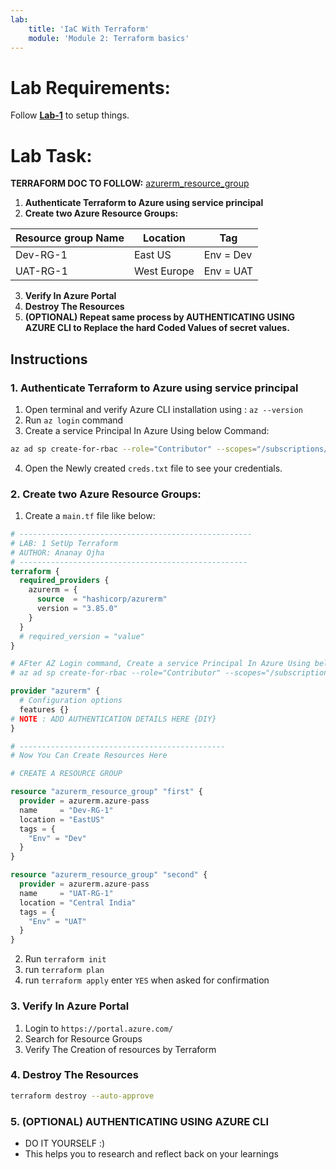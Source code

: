 ```yaml
---
lab:
    title: 'IaC With Terraform'
    module: 'Module 2: Terraform basics'
---
```


# Lab Requirements:
Follow **[Lab-1](https://trainer-aj.github.io/Azure-DevOps-Terraform-Labs/Instructions/0-Lab_Setup_Env.html)** to setup things. 

# Lab Task:
**TERRAFORM DOC TO FOLLOW:** [azurerm_resource_group](https://registry.terraform.io/providers/hashicorp/azurerm/latest/docs/resources/resource_group)
1. **Authenticate Terraform to Azure using service principal**
2. **Create two Azure Resource Groups:**
   
| Resource group Name | Location | Tag |
| ------------------| --------| ------|
| Dev-RG-1 | East US| Env = Dev |
| UAT-RG-1| West Europe| Env = UAT |

3. **Verify In Azure Portal** 
4. **Destroy The Resources**
5. **(OPTIONAL) Repeat same process by AUTHENTICATING USING AZURE CLI to Replace the hard Coded Values of secret values.**

## Instructions
### 1. Authenticate Terraform to Azure using service principal
1. Open terminal and verify Azure CLI installation using : `az --version`
2. Run `az login` command
3. Create a service Principal In Azure Using below Command:
```sh
az ad sp create-for-rbac --role="Contributor" --scopes="/subscriptions/Your-Subscription-ID-Here" > creds.txt
```
4. Open the Newly created `creds.txt` file to see your credentials.
   
### 2. Create two Azure Resource Groups:
1. Create a `main.tf` file like below:
```tf
# ----------------------------------------------------
# LAB: 1 SetUp Terraform 
# AUTHOR: Ananay Ojha
# ---------------------------------------------------
terraform {
  required_providers {
    azurerm = {
      source  = "hashicorp/azurerm"
      version = "3.85.0"
    }
  }
  # required_version = "value"
}

# AFter AZ Login command, Create a service Principal In Azure Using below Command
# az ad sp create-for-rbac --role="Contributor" --scopes="/subscriptions/20000000-0000-0000-0000-000000000000"

provider "azurerm" {
  # Configuration options
  features {}
# NOTE : ADD AUTHENTICATION DETAILS HERE {DIY}
}

# ----------------------------------------------
# Now You Can Create Resources Here

# CREATE A RESOURCE GROUP

resource "azurerm_resource_group" "first" {
  provider = azurerm.azure-pass
  name     = "Dev-RG-1"
  location = "EastUS"
  tags = {
    "Env" = "Dev"
  }
}

resource "azurerm_resource_group" "second" {
  provider = azurerm.azure-pass
  name     = "UAT-RG-1"
  location = "Central India"
  tags = {
    "Env" = "UAT"
  }
}

```
2. Run `terraform init`
3. run `terraform plan`
4. run `terraform apply` enter `YES` when asked for confirmation

### 3. Verify In Azure Portal 
1. Login to `https://portal.azure.com/`
2. Search for Resource Groups
3. Verify The Creation of resources by Terraform 

### 4. Destroy The Resources
```sh
terraform destroy --auto-approve
```

### 5. (OPTIONAL) AUTHENTICATING USING AZURE CLI
- DO IT YOURSELF :)
- This helps you to research and reflect back on your learnings







